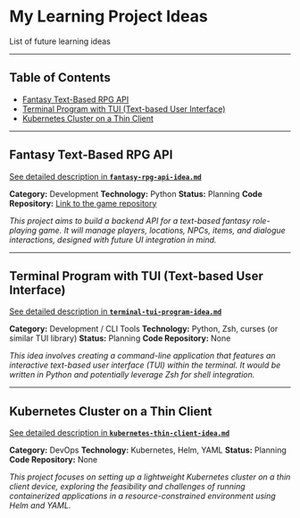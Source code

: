 # My Learning Project Ideas

List of future learning ideas

---

## Table of Contents

* [Fantasy Text-Based RPG API](#fantasy-text-based-rpg-api)
* [Terminal Program with TUI (Text-based User Interface)](#terminal-program-with-tui-text-based-user-interface)
* [Kubernetes Cluster on a Thin Client](#kubernetes-cluster-on-a-thin-client)

---

## Fantasy Text-Based RPG API

[See detailed description in **`fantasy-rpg-api-idea.md`**](fantasy-rpg-api-idea.md)

**Category:** Development
**Technology:** Python
**Status:** Planning
**Code Repository:** [Link to the game repository](https://github.com/TwojaNazwa/fantasy-rpg-api)

*This project aims to build a backend API for a text-based fantasy role-playing game. It will manage players, locations, NPCs, items, and dialogue interactions, designed with future UI integration in mind.*

---

## Terminal Program with TUI (Text-based User Interface)

[See detailed description in **`terminal-tui-program-idea.md`**](terminal-tui-program-idea.md)

**Category:** Development / CLI Tools
**Technology:** Python, Zsh, curses (or similar TUI library)
**Status:** Planning
**Code Repository:** None

*This idea involves creating a command-line application that features an interactive text-based user interface (TUI) within the terminal. It would be written in Python and potentially leverage Zsh for shell integration.*

---

## Kubernetes Cluster on a Thin Client

[See detailed description in **`kubernetes-thin-client-idea.md`**](kubernetes-thin-client-idea.md)

**Category:** DevOps
**Technology:** Kubernetes, Helm, YAML
**Status:** Planning
**Code Repository:** None

*This project focuses on setting up a lightweight Kubernetes cluster on a thin client device, exploring the feasibility and challenges of running containerized applications in a resource-constrained environment using Helm and YAML.*
